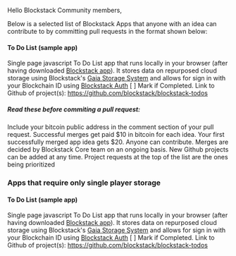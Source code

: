 Hello Blockstack Community members,

Below is a selected list of Blockstack Apps that anyone with an idea can contribute to by committing pull requests in the format shown below:

  #### To Do List (sample app)
  Single page javascript To Do List app that runs locally in your browser (after having downloaded [Blockstack app](https://github.com/blockstack/blockstack-browser/releases)). It stores data on repurposed cloud storage using Blockstack's [Gaia Storage System](https://github.com/blockstack/blockstack-core/blob/rc-0.14.2/docs/gaia.md) and allows for sign in with your Blockchain ID using [Blockstack Auth](https://github.com/blockstack/blockstack.js/tree/master/src/auth)
  [ ] Mark if Completed. 
  Link to Github of project(s): https://github.com/blockstack/blockstack-todos


##### Read these before commiting a pull request:
Include your bitcoin public address in the comment section of your pull request.
Successful merges get paid $10 in bitcoin for each idea. 
Your first successfully merged app idea gets $20.
Anyone can contribute. 
Merges are decided by Blockstack Core team on an ongoing basis.
New Github projects can be added at any time.
Project requests at the top of the list are the ones being prioritized

### Apps that require only single player storage

#### To Do List (sample app)
Single page javascript To Do List app that runs locally in your browser (after having downloaded [Blockstack app](https://github.com/blockstack/blockstack-browser/releases)). It stores data on repurposed cloud storage using Blockstack's [Gaia Storage System](https://github.com/blockstack/blockstack-core/blob/rc-0.14.2/docs/gaia.md) and allows for sign in with your Blockchain ID using [Blockstack Auth](https://github.com/blockstack/blockstack.js/tree/master/src/auth)
[ ] Mark if Completed. 
Link to Github of project(s): https://github.com/blockstack/blockstack-todos
